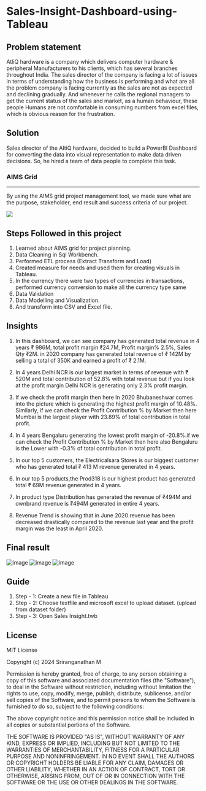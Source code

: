 # Sales-Insight-Dashboard-using-Tableau
## Problem statement

AtliQ hardware is a company which delivers computer hardware & peripheral 
Manufacturers to his clients, which has several branches throughout India. The sales director of the company is facing a lot of
issues in terms of understanding how the business is performing and what are all the problem company is
facing currently as the sales are not as expected and declining gradually. And whenever he calls the regional managers
to get the current status of the sales and market, as a human behaviour, these people 
Humans are not comfortable in consuming numbers from excel files, which is obvious reason for the frustration.

## Solution

Sales director of the AltiQ hardware, decided to build a PowerBI Dashboard for converting the data into 
visual representation to make data driven decisions. So, he hired a team of data people to complete this task.

### AIMS Grid

----
By using the AIMS grid project management tool, we made sure what are the purpose, stakeholder, end result 
and success criteria  of our project.

<img src ="https://github.com/NotRamm/Sales-Insight-Dashboard-using-Power-BI/blob/master/Screenshots/AIMS%20grid%20sales%20insights.jpg">

## Steps Followed in this project

1. Learned about AIMS grid for project planning.
2. Data Cleaning in Sql Workbench.
3. Performed ETL process (Extract Transform and Load)
4. Created measure for needs and used them for creating visuals in Tableau.
5. In the currency there were two types of currencies in transactions, performed currency conversion to make all the currency type same
6. Data Validation
7. Data Modelling and Visualization.
8. And transform into CSV and Excel file.

## Insights
  
1. In this dashboard, we can see company has generated total revenue in 4 years ₹ 986M, total profit margin ₹24.7M, Profit margin% 2.5%, Sales Qty ₹2M. in 2020 company has generated total revenue of ₹ 142M by selling a total of 350K and earned a profit of ₹ 2.1M.

2. In 4 years Delhi NCR is our largest market in terms of revenue with ₹ 520M and total contribution of 52.8% with total revenue but if you look at the profit margin Delhi NCR is generating only 2.3% profit margin.

3. If we check the profit margin then here In 2020 Bhubaneshwar comes into the picture which is generating the highest profit margin of 10.48%. Similarly, if we can check the Profit Contribution % by Market then here Mumbai is the largest player with 23.89% of total contribution in total profit.
4. In 4 years Bengaluru generating the lowest profit margin of -20.8%.if we can check the Profit Contribution % by Market then here also Bengaluru is the Lower with -0.3% of total contribution in total profit.

5. In our top 5 customers, the Electricalsara Stores is our biggest customer who has generated total ₹ 413 M revenue generated in 4 years.

6. In our top 5 products,the Prod318 is our highest product has generated total ₹ 69M revenue generated in 4 years.

7. In product type Distribution has generated the revenue of ₹494M and ownbrand revenue is ₹494M generated in entire 4 years.

8. Revenue Trend is showing that in June 2020 revenue has been decreased drastically compared to the revenue last year and the profit margin was the least in April 2020.

## Final result
![image](https://github.com/user-attachments/assets/ef15ad2a-d911-46df-b07f-9c2f5e7be7f0)
![image](https://github.com/user-attachments/assets/21b625c6-147b-4747-a139-ef5ac3aa81af)
![image](https://github.com/user-attachments/assets/9a809990-791b-4e65-a9ea-c5b95d0145d6)

## Guide
1. Step - 1: Create a new file in Tableau
2. Step - 2: Choose textfile and microsoft excel to upload dataset. (upload from dataset folder)
3. Step - 3: Open Sales Insight.twb

## License

MIT License

Copyright (c) 2024 Sriranganathan M

Permission is hereby granted, free of charge, to any person obtaining a copy of this software and associated documentation files (the "Software"), to deal in the Software without restriction, including without limitation the rights to use, copy, modify, merge, publish, distribute, sublicense, and/or sell copies of the Software, and to permit persons to whom the Software is furnished to do so, subject to the following conditions:

The above copyright notice and this permission notice shall be included in all copies or substantial portions of the Software.

THE SOFTWARE IS PROVIDED "AS IS", WITHOUT WARRANTY OF ANY KIND, EXPRESS OR IMPLIED, INCLUDING BUT NOT LIMITED TO THE WARRANTIES OF MERCHANTABILITY, FITNESS FOR A PARTICULAR PURPOSE AND NONINFRINGEMENT. IN NO EVENT SHALL THE AUTHORS OR COPYRIGHT HOLDERS BE LIABLE FOR ANY CLAIM, DAMAGES OR OTHER LIABILITY, WHETHER IN AN ACTION OF CONTRACT, TORT OR OTHERWISE, ARISING FROM,
OUT OF OR IN CONNECTION WITH THE SOFTWARE OR THE USE OR OTHER DEALINGS IN THE SOFTWARE.
